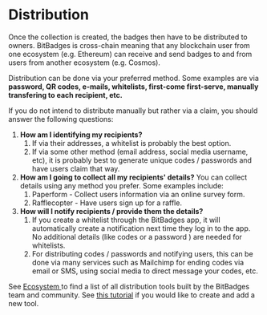 # Distribution

Once the collection is created, the badges then have to be distributed to owners. BitBadges is cross-chain meaning that any blockchain user from one ecosystem (e.g. Ethereum) can receive and send badges to and from users from another ecosystem (e.g. Cosmos).

Distribution can be done via your preferred method. Some examples are via **password, QR codes, e-mails, whitelists, first-come first-serve, manually transfering to each recipient, etc.**&#x20;

If you do not intend to distribute manually but rather via a claim, you should answer the following questions:

1. **How am I identifying my recipients?**&#x20;
   1. If via their addresses, a whitelist is probably the best option.&#x20;
   2. If via some other method (email address, social media username, etc), it is probably best to generate unique codes / passwords and have users claim that way.
2. **How am I going to collect all my recipients' details?** You can collect details using any method you prefer. Some examples include:
   1. Paperform - Collect users information via an online survey form.
   2. Rafflecopter - Have users sign up for a raffle.
3. **How will I notify recipients / provide them the details?**&#x20;
   1. If you create a whitelist through the BitBadges app, it will automatically create a notification next time they log in to the app. No additional details (like codes or a password ) are needed for whitelists.
   2. For distributing codes / passwords and notifying users, this can be done via many services such as Mailchimp for ending codes via email or SMS, using social media to direct message your codes, etc.

See [Ecosystem ](../ecosystem.md)to find a list of all distribution tools built by the BitBadges team and community. See [this tutorial](../../for-developers/tutorials/build-a-distribution-tool.md) if you would like to create and add a new tool.

